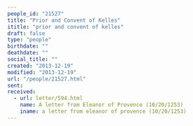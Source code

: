 ```yaml
---
people_id: "21527"
title: "Prior and Convent of Kelles"
ititle: "prior and convent of kelles"
draft: false
type: "people"
birthdate: ""
deathdate: ""
social_title: ""
created: "2013-12-19"
modified: "2013-12-19"
url: "/people/21527.html"
sent:
received:
  - url: letter/594.html
    name: A letter from Eleanor of Provence (10/20/1253)
    iname: a letter from eleanor of provence (10/20/1253)
---
```

